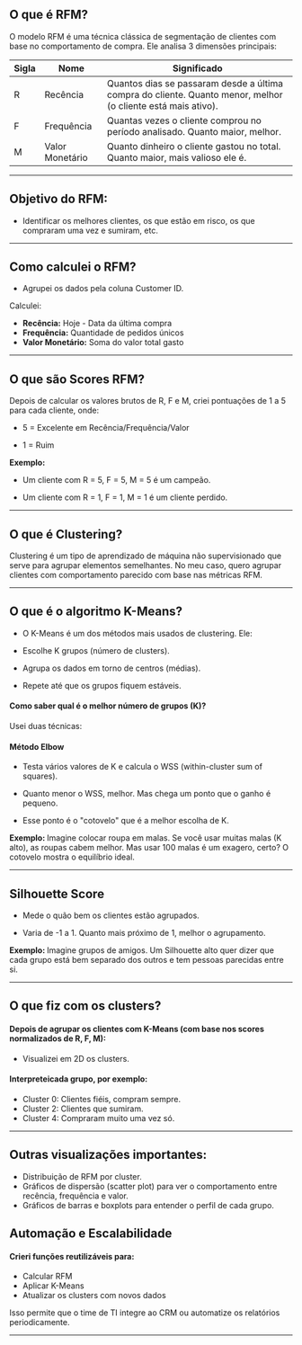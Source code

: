 ## O que é RFM?

O modelo RFM é uma técnica clássica de segmentação de clientes com base no comportamento de compra. Ele analisa 3 dimensões principais:

<table>
  <thead>
    <tr>
      <th>Sigla</th>
      <th>Nome</th>
      <th>Significado</th>
    </tr>
  </thead>
  <tbody>
    <tr>
      <td>R</td>
      <td>Recência</td>
      <td>Quantos dias se passaram desde a última compra do cliente. Quanto menor, melhor (o cliente está mais ativo).</td>
    </tr>
    <tr>
      <td>F</td>
      <td>Frequência</td>
      <td>Quantas vezes o cliente comprou no período analisado. Quanto maior, melhor.</td>
    </tr>
    <tr>
      <td>M</td>
      <td>Valor Monetário</td>
      <td>Quanto dinheiro o cliente gastou no total. Quanto maior, mais valioso ele é.</td>
    </tr>
  </tbody>
</table>

<hr>

## Objetivo do RFM:

- Identificar os melhores clientes, os que estão em risco, os que compraram uma vez e sumiram, etc.

<hr>

## Como calculei o RFM?

- Agrupei os dados pela coluna Customer ID.

Calculei:

- <b>Recência:</b> Hoje - Data da última compra
- <b>Frequência:</b> Quantidade de pedidos únicos
- <b>Valor Monetário:</b> Soma do valor total gasto

<hr>

## O que são Scores RFM?

Depois de calcular os valores brutos de R, F e M, criei pontuações de 1 a 5 para cada cliente, onde:

- 5 = Excelente em Recência/Frequência/Valor

- 1 = Ruim

<b>Exemplo:</b>

- Um cliente com R = 5, F = 5, M = 5 é um campeão.

- Um cliente com R = 1, F = 1, M = 1 é um cliente perdido.

<hr>

## O que é Clustering?

Clustering é um tipo de aprendizado de máquina não supervisionado que serve para agrupar elementos semelhantes. No meu caso, quero agrupar clientes com comportamento parecido com base nas métricas RFM.

<hr>

## O que é o algoritmo K-Means?

- O K-Means é um dos métodos mais usados de clustering. Ele:

- Escolhe K grupos (número de clusters).

- Agrupa os dados em torno de centros (médias).

- Repete até que os grupos fiquem estáveis.

#### Como saber qual é o melhor número de grupos (K)?

Usei duas técnicas:

#### Método Elbow 

- Testa vários valores de K e calcula o WSS (within-cluster sum of squares).

- Quanto menor o WSS, melhor. Mas chega um ponto que o ganho é pequeno.

- Esse ponto é o "cotovelo" que é a melhor escolha de K.

<b>Exemplo: </b>Imagine colocar roupa em malas. Se você usar muitas malas (K alto), as roupas cabem melhor. Mas usar 100 malas é um exagero, certo? O cotovelo mostra o equilíbrio ideal.

<hr>

## Silhouette Score

- Mede o quão bem os clientes estão agrupados.

- Varia de -1 a 1. Quanto mais próximo de 1, melhor o agrupamento.

<b>Exemplo: </b> Imagine grupos de amigos. Um Silhouette alto quer dizer que cada grupo está bem separado dos outros e tem pessoas parecidas entre si.

<hr>

## O que fiz com os clusters?

#### Depois de agrupar os clientes com K-Means (com base nos scores normalizados de R, F, M):

- Visualizei em 2D  os clusters.

#### Interpreteicada grupo, por exemplo:

- Cluster 0: Clientes fiéis, compram sempre.
- Cluster 2: Clientes que sumiram.
- Cluster 4: Compraram muito uma vez só.

<hr>

## Outras visualizações importantes:

- Distribuição de RFM por cluster.
- Gráficos de dispersão (scatter plot) para ver o comportamento entre recência, frequência e valor.
- Gráficos de barras e boxplots para entender o perfil de cada grupo.

## Automação e Escalabilidade

#### Crieri funções reutilizáveis para:

- Calcular RFM
- Aplicar K-Means
- Atualizar os clusters com novos dados

Isso permite que o time de TI integre ao CRM ou automatize os relatórios periodicamente.

<hr>

